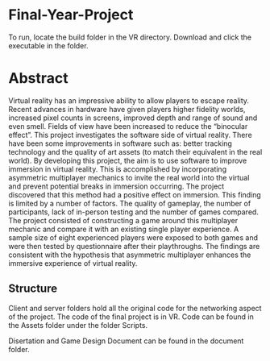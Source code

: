 # Final-Year-Project
 
To run, locate the build folder in the VR directory. Download and click the executable in the folder.

# Abstract

Virtual reality has an impressive ability to allow players to escape reality. Recent advances in 
hardware have given players higher fidelity worlds, increased pixel counts in screens, improved 
depth and range of sound and even smell. Fields of view have been increased to reduce the 
“binocular effect”. This project investigates the software side of virtual reality.
There have been some improvements in software such as: better tracking technology and the
quality of art assets (to match their equivalent in the real world). 
By developing this project, the aim is to use software to improve immersion in virtual reality. 
This is accomplished by incorporating asymmetric multiplayer mechanics to invite the real 
world into the virtual and prevent potential breaks in immersion occurring. The project 
discovered that this method had a positive effect on immersion.
This finding is limited by a number of factors. The quality of gameplay, the number of 
participants, lack of in-person testing and the number of games compared.
The project consisted of constructing a game around this multiplayer mechanic and compare it 
with an existing single player experience. A sample size of eight experienced players were 
exposed to both games and were then tested by questionnaire after their playthroughs.
The findings are consistent with the hypothesis that asymmetric multiplayer enhances the 
immersive experience of virtual reality. 

## Structure

Client and server folders hold all the original code for the networking aspect of the project. The code of the final project is in VR. Code can be found in the Assets folder under 
the folder Scripts. 

Disertation and Game Design Document can be found in the document folder.
